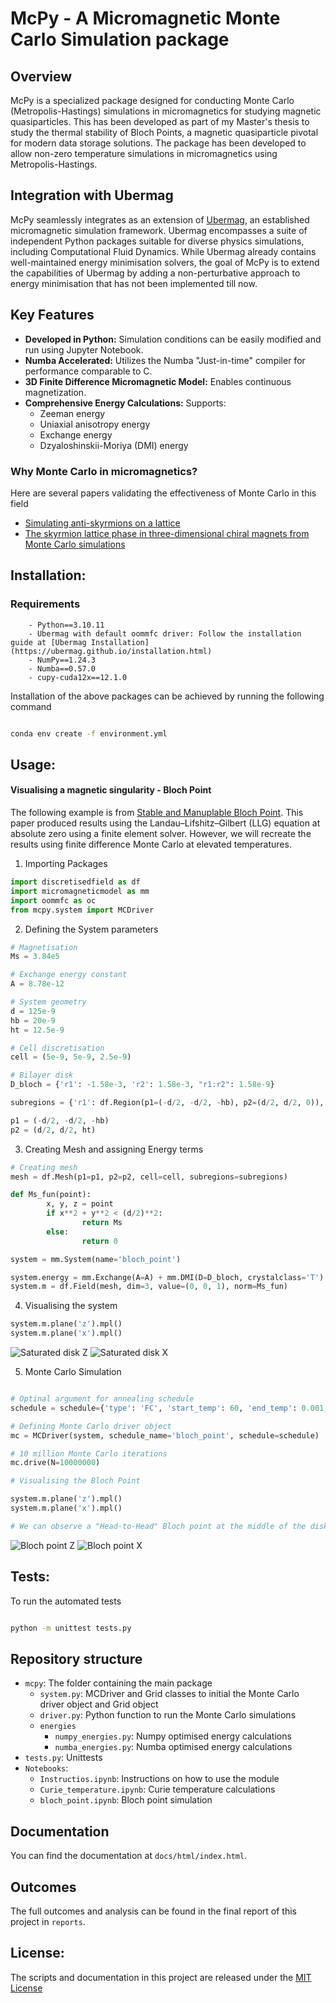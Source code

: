 # McPy - A Micromagnetic Monte Carlo Simulation package

## Overview
McPy is a specialized package designed for conducting Monte Carlo (Metropolis-Hastings) simulations in micromagnetics for studying magnetic quasiparticles. This has been developed as part of my Master's thesis to study the thermal stability of Bloch Points, a magnetic quasiparticle pivotal for modern data storage solutions. The package has been developed to allow non-zero temperature simulations in micromagnetics using Metropolis-Hastings.

## Integration with Ubermag
McPy seamlessly integrates as an extension of [Ubermag](https://ubermag.github.io/index.html), an established micromagnetic simulation framework. Ubermag encompasses a suite of independent Python packages suitable for diverse physics simulations, including Computational Fluid Dynamics. While Ubermag already contains well-maintained energy minimisation solvers, the goal of McPy is to extend the capabilities of Ubermag by adding a non-perturbative approach to energy minimisation that has not been implemented till now.

## Key Features

- **Developed in Python:** Simulation conditions can be easily modified and run using Jupyter Notebook.
- **Numba Accelerated:** Utilizes the Numba "Just-in-time" compiler for performance comparable to C.
- **3D Finite Difference Micromagnetic Model:** Enables continuous magnetization.
- **Comprehensive Energy Calculations:** Supports:
  - Zeeman energy
  - Uniaxial anisotropy energy
  - Exchange energy
  - Dzyaloshinskii-Moriya (DMI) energy


### Why Monte Carlo in micromagnetics?

Here are several papers validating the effectiveness of Monte Carlo in this field
 - [Simulating anti-skyrmions on a lattice](https://www.nature.com/articles/s41598-022-22043-0)
 - [The skyrmion lattice phase in three-dimensional chiral magnets from Monte Carlo simulations](https://arxiv.org/abs/1304.6580)


## Installation:

### Requirements
        - Python==3.10.11
        - Ubermag with default oommfc driver: Follow the installation guide at [Ubermag Installation](https://ubermag.github.io/installation.html)
        - NumPy==1.24.3
        - Numba==0.57.0
        - cupy-cuda12x==12.1.0

Installation of the above packages can be achieved by running the following command

```bash 

conda env create -f environment.yml

```

## Usage:

#### Visualising a magnetic singularity - Bloch Point

The following example is from [Stable and Manuplable Bloch Point](https://www.nature.com/articles/s41598-019-44462-2). This paper produced results using the Landau–Lifshitz–Gilbert (LLG) equation at absolute zero using a finite element solver. However, we will recreate the results using finite difference Monte Carlo at elevated temperatures.

1. Importing Packages

```python
import discretisedfield as df
import micromagneticmodel as mm
import oommfc as oc
from mcpy.system import MCDriver

```

2. Defining the System parameters
```python
# Magnetisation
Ms = 3.84e5

# Exchange energy constant
A = 8.78e-12

# System geometry
d = 125e-9
hb = 20e-9
ht = 12.5e-9

# Cell discretisation
cell = (5e-9, 5e-9, 2.5e-9)

# Bilayer disk
D_bloch = {'r1': -1.58e-3, 'r2': 1.58e-3, "r1:r2": 1.58e-9}

subregions = {'r1': df.Region(p1=(-d/2, -d/2, -hb), p2=(d/2, d/2, 0)), 'r2': df.Region(p1=(-d/2, -d/2, 0), p2=(d/2, d/2, ht))}

p1 = (-d/2, -d/2, -hb)
p2 = (d/2, d/2, ht)
```
3. Creating Mesh and assigning Energy terms
```python
# Creating mesh
mesh = df.Mesh(p1=p1, p2=p2, cell=cell, subregions=subregions)

def Ms_fun(point):
        x, y, z = point
        if x**2 + y**2 < (d/2)**2:
                return Ms
        else:
                return 0

system = mm.System(name='bloch_point')

system.energy = mm.Exchange(A=A) + mm.DMI(D=D_bloch, crystalclass='T')
system.m = df.Field(mesh, dim=3, value=(0, 0, 1), norm=Ms_fun)

```

4. Visualising the system

```python
system.m.plane('z').mpl()
system.m.plane('x').mpl()
```
![Saturated disk Z](images/uniform_state_z.png)
![Saturated disk X](images/uniform_state_x.png)

5. Monte Carlo Simulation

```python

# Optinal argument for annealing schedule
schedule = schedule={'type': 'FC', 'start_temp': 60, 'end_temp': 0.001, 'steps': 20}

# Defining Monte Carlo driver object
mc = MCDriver(system, schedule_name='bloch_point', schedule=schedule)

# 10 million Monte Carlo iterations
mc.drive(N=10000000)

# Visualising the Bloch Point

system.m.plane('z').mpl()
system.m.plane('x').mpl()

# We can observe a "Head-to-Head" Bloch point at the middle of the disk 

```
![Bloch point Z](images/bloch_point_z.png)
![Bloch point X](images/bloch_point_x.png)




## Tests:
To run the automated tests

```bash

python -m unittest tests.py

```

## Repository structure
- `mcpy`: The folder containing the main package
    - `system.py`: MCDriver and Grid classes to initial the Monte Carlo driver object and Grid object
    - `driver.py`: Python function to run the Monte Carlo simulations
    - `energies`
        - `numpy_energies.py`: Numpy optimised energy calculations
        - `numba_energies.py`: Numba optimised energy calculations
- `tests.py`: Unittests
- `Notebooks`: 
     - `Instructios.ipynb`: Instructions on how to use the module
     - `Curie_temperature.ipynb`: Curie temperature calculations
     - `bloch_point.ipynb`: Bloch point simulation
   

## Documentation
You can find the documentation at `docs/html/index.html`. 

## Outcomes

The full outcomes and analysis can be found in the 
final report of this project in `reports`.

## License:
The scripts and documentation in this project are released under 
the [MIT License](https://github.com/actions/upload-artifact/blob/main/LICENSE)





